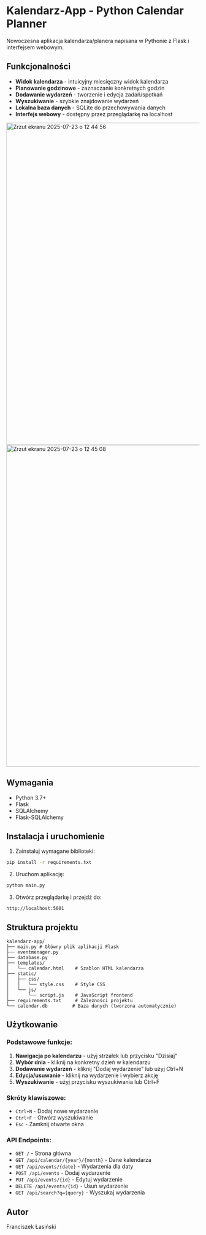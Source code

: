 # Kalendarz-App - Python Calendar Planner

Nowoczesna aplikacja kalendarza/planera napisana w Pythonie z Flask i interfejsem webowym.

## Funkcjonalności

- **Widok kalendarza** - intuicyjny miesięczny widok kalendarza
- **Planowanie godzinowe** - zaznaczanie konkretnych godzin
- **Dodawanie wydarzeń** - tworzenie i edycja zadań/spotkań
- **Wyszukiwanie** - szybkie znajdowanie wydarzeń
- **Lokalna baza danych** - SQLite do przechowywania danych
- **Interfejs webowy** - dostępny przez przeglądarkę na localhost


<img width="1470" height="839" alt="Zrzut ekranu 2025-07-23 o 12 44 56" src="https://github.com/user-attachments/assets/99955bcf-35b6-431d-80f7-49756b5d2e5e" />

<img width="1470" height="838" alt="Zrzut ekranu 2025-07-23 o 12 45 08" src="https://github.com/user-attachments/assets/66e6ba72-f3ea-4fba-a66b-3b3f4c651f3c" />


## Wymagania

- Python 3.7+
- Flask
- SQLAlchemy
- Flask-SQLAlchemy

## Instalacja i uruchomienie

1. Zainstaluj wymagane biblioteki:
```bash
pip install -r requirements.txt
```

2. Uruchom aplikację:
```bash
python main.py
```

3. Otwórz przeglądarkę i przejdź do:
```
http://localhost:5001
```

## Struktura projektu

```
kalendarz-app/
├── main.py # Główny plik aplikacji Flask
├── eventmenager.py
├── database.py             
├── templates/
│   └── calendar.html    # Szablon HTML kalendarza
├── static/
│   ├── css/
│   │   └── style.css    # Style CSS
│   └── js/
│       └── script.js    # JavaScript frontend
├── requirements.txt     # Zależności projektu
└── calendar.db         # Baza danych (tworzona automatycznie)
```

## Użytkowanie

### Podstawowe funkcje:
1. **Nawigacja po kalendarzu** - użyj strzałek lub przycisku "Dzisiaj"
2. **Wybór dnia** - kliknij na konkretny dzień w kalendarzu
3. **Dodawanie wydarzeń** - kliknij "Dodaj wydarzenie" lub użyj Ctrl+N
4. **Edycja/usuwanie** - kliknij na wydarzenie i wybierz akcję
5. **Wyszukiwanie** - użyj przycisku wyszukiwania lub Ctrl+F

### Skróty klawiszowe:
- `Ctrl+N` - Dodaj nowe wydarzenie
- `Ctrl+F` - Otwórz wyszukiwanie
- `Esc` - Zamknij otwarte okna

### API Endpoints:
- `GET /` - Strona główna
- `GET /api/calendar/{year}/{month}` - Dane kalendarza
- `GET /api/events/{date}` - Wydarzenia dla daty
- `POST /api/events` - Dodaj wydarzenie
- `PUT /api/events/{id}` - Edytuj wydarzenie
- `DELETE /api/events/{id}` - Usuń wydarzenie
- `GET /api/search?q={query}` - Wyszukaj wydarzenia

## Autor
Franciszek Łasiński 

